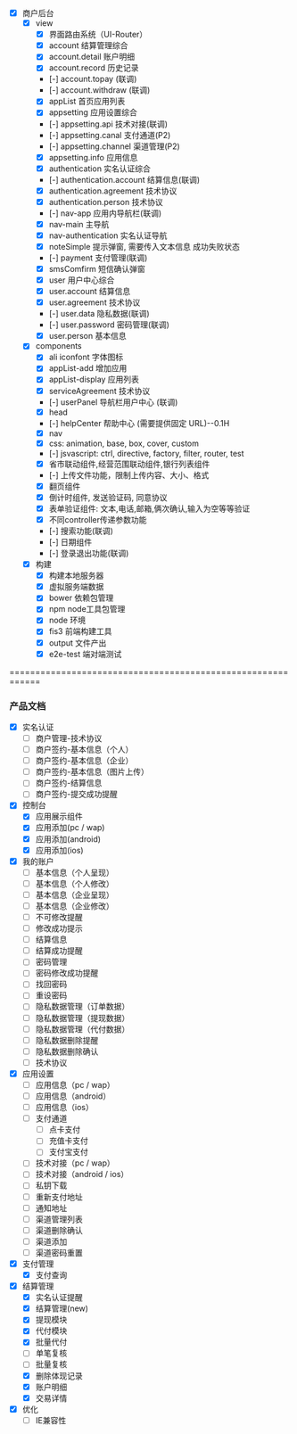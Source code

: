 - [x] 商户后台
     - [x] view
        - [x] 界面路由系统（UI-Router）
        - [x] account 结算管理综合
        - [x] account.detail 账户明细
        - [x] account.record 历史记录
        - [-] account.topay (联调)
        - [-] account.withdraw (联调)
        - [x] appList 首页应用列表
        - [x] appsetting 应用设置综合
        - [-] appsetting.api 技术对接(联调)
        - [-] appsetting.canal 支付通道(P2)
        - [-] appsetting.channel 渠道管理(P2)
        - [x] appsetting.info 应用信息
        - [x] authentication 实名认证综合
        - [-] authentication.account 结算信息(联调)
        - [x] authentication.agreement 技术协议
        - [x] authentication.person 技术协议
        - [-] nav-app 应用内导航栏(联调)
        - [x] nav-main 主导航
        - [x] nav-authentication 实名认证导航
        - [x] noteSimple 提示弹窗, 需要传入文本信息 成功失败状态
        - [-] payment 支付管理(联调)
        - [x] smsComfirm 短信确认弹窗
        - [x] user 用户中心综合
        - [x] user.account 结算信息
        - [x] user.agreement 技术协议
        - [-] user.data 隐私数据(联调)
        - [-] user.password 密码管理(联调)
        - [x] user.person 基本信息
    - [x] components
        - [x] ali iconfont 字体图标
        - [x] appList-add 增加应用
        - [x] appList-display 应用列表
        - [x] serviceAgreement 技术协议
        - [-] userPanel 导航栏用户中心 (联调)
        - [x] head
        - [-] helpCenter 帮助中心 (需要提供固定 URL)--0.1H
        - [x] nav
        - [x] css: animation, base, box, cover, custom
        - [-] jsvascript: ctrl, directive, factory, filter, router, test
        - [x] 省市联动组件,经营范围联动组件,银行列表组件
        - [-] 上传文件功能，限制上传内容、大小、格式
        - [x] 翻页组件
        - [x] 倒计时组件, 发送验证码, 同意协议
        - [x] 表单验证组件: 文本,电话,邮箱,俩次确认,输入为空等等验证
        - [x] 不同controller传递参数功能
        - [-] 搜索功能(联调)
        - [-] 日期组件
        - [-] 登录退出功能(联调)
    - [x] 构建
        - [x] 构建本地服务器
        - [x] 虚拟服务端数据
        - [x] bower 依赖包管理
        - [x] npm node工具包管理
        - [x] node 环境
        - [x] fis3 前端构建工具
        - [x] output 文件产出
        - [x] e2e-test 端对端测试

============================================================

### 产品文档
- [x] 实名认证
    - [ ] 商户管理-技术协议
    - [ ] 商户签约-基本信息（个人）
    - [ ] 商户签约-基本信息（企业）
    - [ ] 商户签约-基本信息（图片上传）
    - [ ] 商户签约-结算信息
    - [ ] 商户签约-提交成功提醒
- [x] 控制台
    - [x] 应用展示组件
    - [x] 应用添加(pc / wap)
    - [x] 应用添加(android)
    - [x] 应用添加(ios)
- [x] 我的账户
    - [ ] 基本信息（个人呈现）
    - [ ] 基本信息（个人修改）
    - [ ] 基本信息（企业呈现）
    - [ ] 基本信息（企业修改）
    - [ ] 不可修改提醒
    - [ ] 修改成功提示
    - [ ] 结算信息
    - [ ] 结算成功提醒
    - [ ] 密码管理
    - [ ] 密码修改成功提醒
    - [ ] 找回密码
    - [ ] 重设密码
    - [ ] 隐私数据管理（订单数据）
    - [ ] 隐私数据管理（提现数据）
    - [ ] 隐私数据管理（代付数据）
    - [ ] 隐私数据删除提醒
    - [ ] 隐私数据删除确认
    - [ ] 技术协议
- [x] 应用设置
    - [ ] 应用信息（pc / wap）
    - [ ] 应用信息（android）
    - [ ] 应用信息（ios）
    - [ ] 支付通道
        - [ ] 点卡支付
        - [ ] 充值卡支付
        - [ ] 支付宝支付
    - [ ] 技术对接（pc / wap）
    - [ ] 技术对接（android / ios）
    - [ ] 私钥下载
    - [ ] 重新支付地址
    - [ ] 通知地址
    - [ ] 渠道管理列表
    - [ ] 渠道删除确认
    - [ ] 渠道添加
    - [ ] 渠道密码重置
- [x] 支付管理
    - [x] 支付查询
- [x] 结算管理
    - [x] 实名认证提醒
    - [x] 结算管理(new)
    - [x] 提现模块
    - [x] 代付模块
    - [x] 批量代付
    - [ ] 单笔复核
    - [ ] 批量复核
    - [x] 删除体现记录
    - [x] 账户明细
    - [x] 交易详情
 - [x] 优化
    - [ ] IE兼容性
